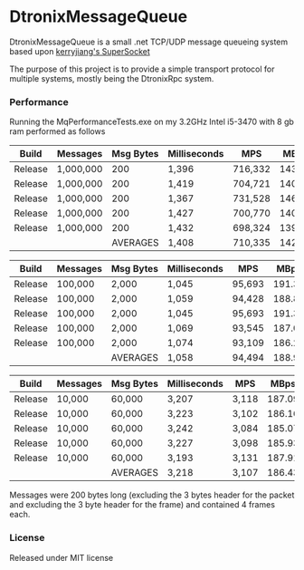 DtronixMessageQueue
============
DtronixMessageQueue is a small .net TCP/UDP message queueing system based upon [kerryjiang's SuperSocket](https://github.com/kerryjiang/SuperSocket)

The purpose of this project is to provide a simple transport protocol for multiple systems, mostly being the DtronixRpc system.

### Performance
Running the MqPerformanceTests.exe on my 3.2GHz Intel i5-3470 with 8 gb ram performed as follows

|   Build |   Messages | Msg Bytes | Milliseconds |        MPS |     MBps |
|---------|------------|-----------|--------------|------------|----------|
| Release |  1,000,000 |       200 |        1,396 |    716,332 |   143.27 |
| Release |  1,000,000 |       200 |        1,419 |    704,721 |   140.94 |
| Release |  1,000,000 |       200 |        1,367 |    731,528 |   146.31 |
| Release |  1,000,000 |       200 |        1,427 |    700,770 |   140.15 |
| Release |  1,000,000 |       200 |        1,432 |    698,324 |   139.66 |
|         |            |  AVERAGES |        1,408 |    710,335 |   142.07 |

|   Build |   Messages | Msg Bytes | Milliseconds |        MPS |     MBps |
|---------|------------|-----------|--------------|------------|----------|
| Release |    100,000 |     2,000 |        1,045 |     95,693 |   191.39 |
| Release |    100,000 |     2,000 |        1,059 |     94,428 |   188.86 |
| Release |    100,000 |     2,000 |        1,045 |     95,693 |   191.39 |
| Release |    100,000 |     2,000 |        1,069 |     93,545 |   187.09 |
| Release |    100,000 |     2,000 |        1,074 |     93,109 |   186.22 |
|         |            |  AVERAGES |        1,058 |     94,494 |   188.99 |

|   Build |   Messages | Msg Bytes | Milliseconds |        MPS |     MBps |
|---------|------------|-----------|--------------|------------|----------|
| Release |     10,000 |    60,000 |        3,207 |      3,118 |   187.09 |
| Release |     10,000 |    60,000 |        3,223 |      3,102 |   186.16 |
| Release |     10,000 |    60,000 |        3,242 |      3,084 |   185.07 |
| Release |     10,000 |    60,000 |        3,227 |      3,098 |   185.93 |
| Release |     10,000 |    60,000 |        3,193 |      3,131 |   187.91 |
|         |            |  AVERAGES |        3,218 |      3,107 |   186.43 |

Messages were 200 bytes long (excluding the 3 bytes header for the packet and excluding the 3 byte header for the frame) and contained 4 frames each.

### License
Released under MIT license
